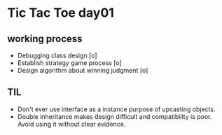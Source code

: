 # Tic Tac Toe day01
## working process
- Debugging class design [o]
- Establish strategy game process [o]
- Design algorithm about winning judgment [o]

## TIL
- Don't ever use interface as a instance purpose of upcasting objects.
- Double inheritance makes design difficult and compatibility is poor. Avoid using it without clear evidence.